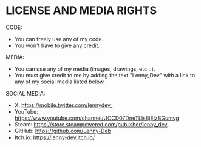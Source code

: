 # LICENSE AND MEDIA RIGHTS

CODE:
- You can freely use any of my code.
- You won't have to give any credit.

MEDIA:
- You can use any of my media (images, drawings, etc...).
- You must give credit to me by adding the text "Lenny_Dev" with a link to any of my social media listed below.

SOCIAL MEDIA:
- X: https://mobile.twitter.com/lennydev_
- YouTube: https://www.youtube.com/channel/UCCD07DneTLlsBjElzBGumvg
- Steam: https://store.steampowered.com/publisher/lenny_dev
- GitHub: https://github.com/Lenny-Deb
- Itch.io: https://lenny-dev.itch.io/

